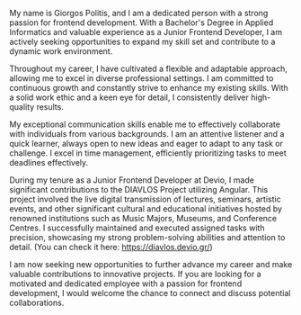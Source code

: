 My name is Giorgos Politis, and I am a dedicated person with a strong passion for frontend development. With a Bachelor's Degree in Applied Informatics and valuable experience as a Junior Frontend Developer, I am actively seeking opportunities to expand my skill set and contribute to a dynamic work environment.

Throughout my career, I have cultivated a flexible and adaptable approach, allowing me to excel in diverse professional settings. I am committed to continuous growth and constantly strive to enhance my existing skills. With a solid work ethic and a keen eye for detail, I consistently deliver high-quality results.

My exceptional communication skills enable me to effectively collaborate with individuals from various backgrounds. I am an attentive listener and a quick learner, always open to new ideas and eager to adapt to any task or challenge. I excel in time management, efficiently prioritizing tasks to meet deadlines effectively.

During my tenure as a Junior Frontend Developer at Devio, I made significant contributions to the DIAVLOS Project utilizing Angular. This project involved the live digital transmission of lectures, seminars, artistic events, and other significant cultural and educational initiatives hosted by renowned institutions such as Music Majors, Museums, and Conference Centres. I successfully maintained and executed assigned tasks with precision, showcasing my strong problem-solving abilities and attention to detail. (You can check it here: https://diavlos.devio.gr/)

I am now seeking new opportunities to further advance my career and make valuable contributions to innovative projects. If you are looking for a motivated and dedicated employee with a passion for frontend development, I would welcome the chance to connect and discuss potential collaborations.
